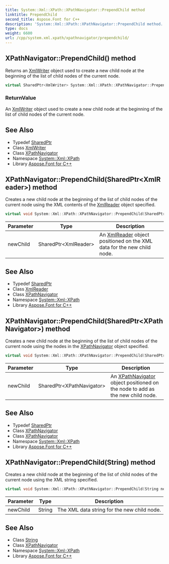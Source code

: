 ```yaml
---
title: System::Xml::XPath::XPathNavigator::PrependChild method
linktitle: PrependChild
second_title: Aspose.Font for C++
description: 'System::Xml::XPath::XPathNavigator::PrependChild method. Returns an XmlWriter object used to create a new child node at the beginning of the list of child nodes of the current node in C++.'
type: docs
weight: 6600
url: /cpp/system.xml.xpath/xpathnavigator/prependchild/
---
```

## XPathNavigator::PrependChild() method


Returns an [XmlWriter](../../../system.xml/xmlwriter/) object used to create a new child node at the beginning of the list of child nodes of the current node.

```cpp
virtual SharedPtr<XmlWriter> System::Xml::XPath::XPathNavigator::PrependChild()
```


### ReturnValue

An [XmlWriter](../../../system.xml/xmlwriter/) object used to create a new child node at the beginning of the list of child nodes of the current node.

## See Also

* Typedef [SharedPtr](../../../system/sharedptr/)
* Class [XmlWriter](../../../system.xml/xmlwriter/)
* Class [XPathNavigator](../)
* Namespace [System::Xml::XPath](../../)
* Library [Aspose.Font for C++](../../../)
## XPathNavigator::PrependChild(SharedPtr\<XmlReader\>) method


Creates a new child node at the beginning of the list of child nodes of the current node using the XML contents of the [XmlReader](../../../system.xml/xmlreader/) object specified.

```cpp
virtual void System::Xml::XPath::XPathNavigator::PrependChild(SharedPtr<XmlReader> newChild)
```


| Parameter | Type | Description |
| --- | --- | --- |
| newChild | SharedPtr\<XmlReader\> | An [XmlReader](../../../system.xml/xmlreader/) object positioned on the XML data for the new child node. |

## See Also

* Typedef [SharedPtr](../../../system/sharedptr/)
* Class [XmlReader](../../../system.xml/xmlreader/)
* Class [XPathNavigator](../)
* Namespace [System::Xml::XPath](../../)
* Library [Aspose.Font for C++](../../../)
## XPathNavigator::PrependChild(SharedPtr\<XPathNavigator\>) method


Creates a new child node at the beginning of the list of child nodes of the current node using the nodes in the [XPathNavigator](../) object specified.

```cpp
virtual void System::Xml::XPath::XPathNavigator::PrependChild(SharedPtr<XPathNavigator> newChild)
```


| Parameter | Type | Description |
| --- | --- | --- |
| newChild | SharedPtr\<XPathNavigator\> | An [XPathNavigator](../) object positioned on the node to add as the new child node. |

## See Also

* Typedef [SharedPtr](../../../system/sharedptr/)
* Class [XPathNavigator](../)
* Class [XPathNavigator](../)
* Namespace [System::Xml::XPath](../../)
* Library [Aspose.Font for C++](../../../)
## XPathNavigator::PrependChild(String) method


Creates a new child node at the beginning of the list of child nodes of the current node using the XML string specified.

```cpp
virtual void System::Xml::XPath::XPathNavigator::PrependChild(String newChild)
```


| Parameter | Type | Description |
| --- | --- | --- |
| newChild | String | The XML data string for the new child node. |

## See Also

* Class [String](../../../system/string/)
* Class [XPathNavigator](../)
* Namespace [System::Xml::XPath](../../)
* Library [Aspose.Font for C++](../../../)
